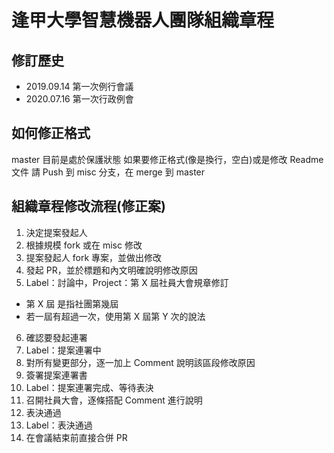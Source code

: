 # 逢甲大學智慧機器人團隊組織章程

## 修訂歷史

- 2019.09.14 第一次例行會議
- 2020.07.16 第一次行政例會

## 如何修正格式
master 目前是處於保護狀態
如果要修正格式(像是換行，空白)或是修改 Readme 文件
請 Push 到 misc 分支，在 merge 到 master

## 組織章程修改流程(修正案)
1. 決定提案發起人
2. 根據規模 fork 或在 misc 修改
3. 提案發起人 fork 專案，並做出修改
4. 發起 PR，並於標題和內文明確說明修改原因
5. Label：討論中，Project：第 X 屆社員大會規章修訂
  - 第 X 屆 是指社團第幾屆
  - 若一屆有超過一次，使用第 X 屆第 Y 次的說法
6. 確認要發起連署
7. Label：提案連署中
8. 對所有變更部分，逐一加上 Comment 說明該區段修改原因
9. 簽署提案連署書
10. Label：提案連署完成、等待表決
11. 召開社員大會，逐條搭配 Comment 進行說明
12. 表決通過
13. Label：表決通過
14. 在會議結束前直接合併 PR
